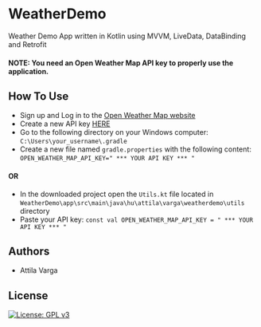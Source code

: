# WeatherDemo
Weather Demo App written in Kotlin using MVVM, LiveData, DataBinding and Retrofit

#### NOTE: You need an Open Weather Map API key to properly use the application.


## How To Use
* Sign up and Log in to the [Open Weather Map website](https://home.openweathermap.org)
* Create a new API key [HERE](https://home.openweathermap.org/api_keys)
* Go to the following directory on your Windows computer:
`C:\Users\your_username\.gradle`
* Create a new file named `gradle.properties` with the following content:
`OPEN_WEATHER_MAP_API_KEY=" *** YOUR API KEY *** "`

#### OR

* In the downloaded project open the `Utils.kt` file located in `WeatherDemo\app\src\main\java\hu\attila\varga\weatherdemo\utils` directory
* Paste your API key:
`const val OPEN_WEATHER_MAP_API_KEY = " *** YOUR API KEY *** "`



## Authors
* Attila Varga



## License
[![License: GPL v3](https://img.shields.io/badge/License-GPLv3-blue.svg)](https://www.gnu.org/licenses/gpl-3.0)

